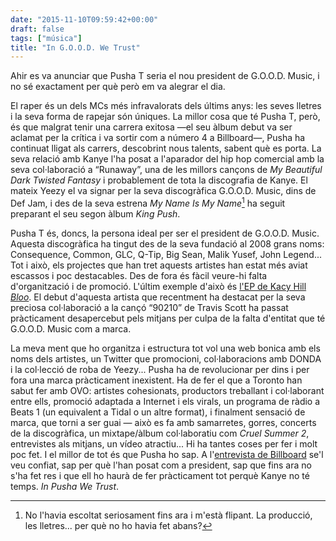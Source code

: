 ```yaml
---
date: "2015-11-10T09:59:42+00:00"
draft: false
tags: ["música"]
title: "In G.O.O.D. We Trust"
---
```

Ahir es va anunciar que Pusha T seria el nou president de G.O.O.D. Music, i no sé exactament per què però em va alegrar el dia. 

<!-- more -->

El raper és un dels MCs més infravalorats dels últims anys: les seves lletres i la seva forma de rapejar són úniques. La millor cosa que té Pusha T, però, és que malgrat tenir una carrera exitosa —el seu àlbum debut va ser aclamat per la crítica i va sortir com a número 4 a Billboard—, Pusha ha continuat lligat als carrers, descobrint nous talents, sabent què es porta. La seva relació amb Kanye l'ha posat a l'aparador del hip hop comercial amb la seva col·laboració a “Runaway”, una de les millors cançons de *My Beautiful Dark Twisted Fantasy* i probablement de tota la discografia de Kanye. El mateix Yeezy el va signar per la seva discogràfica G.O.O.D. Music, dins de Def Jam, i des de la seva estrena *My Name Is My Name*[^1] ha seguit preparant el seu segon àlbum *King Push*.

Pusha T és, doncs, la persona ideal per ser el president de G.O.O.D. Music. Aquesta discogràfica ha tingut des de la seva fundació al 2008 grans noms: Consequence, Common, GLC, Q-Tip, Big Sean, Malik Yusef, John Legend... Tot i això, els projectes que han tret aquests artistes han estat més aviat escassos i poc destacables. Des de fora és fàcil veure-hi falta d'organització i de promoció. L'últim exemple d'això és [l'EP de Kacy Hill *Bloo*](https://itunes.apple.com/us/album/bloo-ep/id1041053859). El debut d'aquesta artista que recentment ha destacat per la seva preciosa col·laboració a la cançó “90210” de Travis Scott ha passat pràcticament 
desapercebut pels mitjans per culpa de la falta d'entitat que té G.O.O.D. Music com a marca. 

La meva ment que ho organitza i estructura tot vol una web bonica amb els noms dels artistes, un Twitter que promocioni, col·laboracions amb DONDA i la col·lecció de roba de Yeezy... Pusha ha de revolucionar per dins i per fora una marca pràcticament inexistent. Ha de fer el que a Toronto han sabut fer amb OVO: artistes cohesionats, productors treballant i col·laborant entre ells, promoció  adaptada a Internet i els virals, un programa de ràdio a Beats 1 (un equivalent a Tidal o un altre format), i finalment sensació de marca, que torni a ser guai — això es fa amb samarretes, gorres, concerts de la discogràfica, un mixtape/àlbum col·laboratiu com *Cruel Summer 2*, entrevistes als mitjans, un vídeo atractiu... Hi ha tantes coses per fer i molt poc fet. I el millor de tot és que Pusha ho sap. A l'[entrevista de Billboard](http://www.billboard.com/articles/news/6753076/pusha-t-president-good-music-exclusive) se'l veu confiat, sap per què l'han posat com a president, sap que fins ara no s'ha fet res i que ell ho haurà de fer pràcticament tot perquè Kanye no té temps. *In Pusha We Trust*. 

[^1]: No l'havia escoltat seriosament fins ara i m'està flipant. La producció, les lletres... per què no ho havia fet abans?